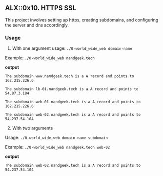 ## ALX::0x10. HTTPS SSL
This project involves setting up https, creating subdomains, and configuring the server and dns accordingly.

### Usage
1) With one argument
usage: `./0-world_wide_web domain-name`

Example: `./0-world_wide_web nandgeek.tech`

**output**

`The subdomain www.nandgeek.tech is a A record and points to 162.215.226.6`

`The subdomain lb-01.nandgeek.tech is a A record and points to 54.87.3.184`

`The subdomain web-01.nandgeek.tech is a A record and points to 162.215.226.6`

`The subdomain web-02.nandgeek.tech is a A record and points to 54.237.54.104`

2) With two arguments

Usage: `./0-world_wide_web domain-name subdomain`

Example: `./0-world_wide_web nandgeek.tech web-02`

**output**

`The subdomain web-02.nandgeek.tech is a A record and points to 54.237.54.104`
